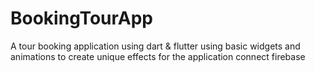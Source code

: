 # BookingTourApp

A tour booking application using dart & flutter using basic widgets and animations to create unique effects for the application connect firebase


